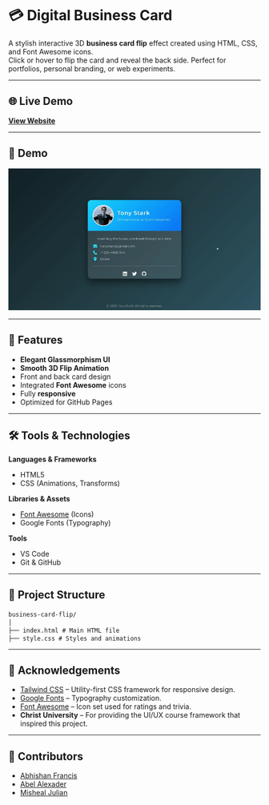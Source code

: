 # 💳 Digital Business Card 

A stylish interactive 3D **business card flip** effect created using HTML, CSS, and Font Awesome icons.  
Click or hover to flip the card and reveal the back side. Perfect for portfolios, personal branding, or web experiments.

---

## 🌐 Live Demo
[**View Website**](https://falconishere.github.io/business-card-flip/)

---

## 📸 Demo
![Business Card Flip Demo](images/demo.gif)

---

## 🚀 Features
- **Elegant Glassmorphism UI**
- **Smooth 3D Flip Animation**
- Front and back card design
- Integrated **Font Awesome** icons
- Fully **responsive**
- Optimized for GitHub Pages

---

## 🛠 Tools & Technologies
**Languages & Frameworks**
- HTML5  
- CSS (Animations, Transforms)  
 

**Libraries & Assets**
- [Font Awesome](https://fontawesome.com/) (Icons)  
- Google Fonts (Typography)  

**Tools**
- VS Code  
- Git & GitHub  

---

## 📂 Project Structure
```
business-card-flip/
│
├── index.html # Main HTML file
├── style.css # Styles and animations
```
---
## 🙌 Acknowledgements
- [Tailwind CSS](https://tailwindcss.com) – Utility-first CSS framework for responsive design.
- [Google Fonts](https://fonts.google.com) – Typography customization.
- [Font Awesome](https://fontawesome.com) – Icon set used for ratings and trivia.
- **Christ University** – For providing the UI/UX course framework that inspired this project.

---

## 👥 Contributors
- [Abhishan Francis](https://github.com/falconishere)
- [Abel Alexader](https://github.com/abelalexander18)
- [Misheal Julian]()
